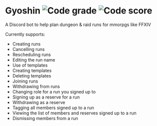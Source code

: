# Gyoshin ![Code grade](https://www.code-inspector.com/project/29407/status/svg) ![Code score](https://www.code-inspector.com/project/29407/score/svg)
A Discord bot to help plan dungeon & raid runs for mmorpgs like FFXIV

Currently supports:

* Creating runs
* Cancelling runs
* Rescheduling runs
* Editing the run name
* Use of templates
* Creating templates
* Deleting templates
* Joining runs
* Withdrawing from runs
* Changing role for a run you signed up to
* Signing up as a reserve for a run
* Withdrawing as a reserve
* Tagging all members signed up to a run
* Viewing the list of members and reserves signed up to a run
* Dismissing members from a run

